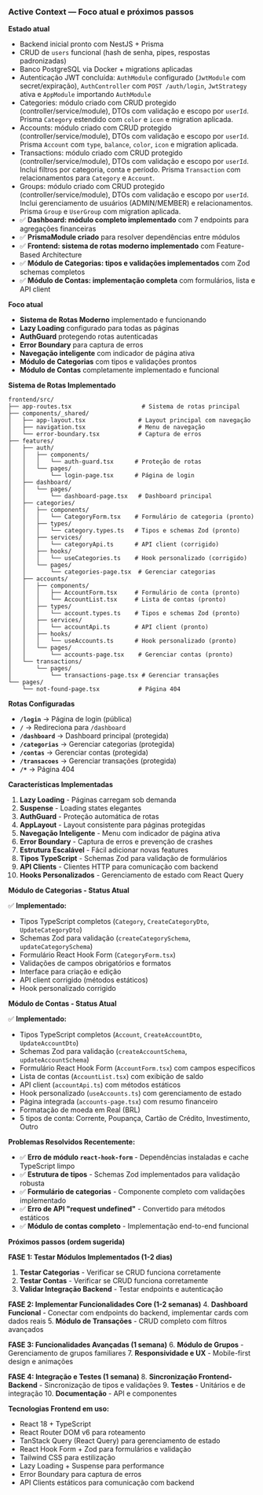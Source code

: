 ### Active Context — Foco atual e próximos passos

**Estado atual**

- Backend inicial pronto com NestJS + Prisma
- CRUD de `users` funcional (hash de senha, pipes, respostas padronizadas)
- Banco PostgreSQL via Docker + migrations aplicadas
- Autenticação JWT concluída: `AuthModule` configurado (`JwtModule` com secret/expiração), `AuthController` com `POST /auth/login`, `JwtStrategy` ativa e `AppModule` importando `AuthModule`
- Categories: módulo criado com CRUD protegido (controller/service/module), DTOs com validação e escopo por `userId`. Prisma `Category` estendido com `color` e `icon` e migration aplicada.
- Accounts: módulo criado com CRUD protegido (controller/service/module), DTOs com validação e escopo por `userId`. Prisma `Account` com `type`, `balance`, `color`, `icon` e migration aplicada.
- Transactions: módulo criado com CRUD protegido (controller/service/module), DTOs com validação e escopo por `userId`. Inclui filtros por categoria, conta e período. Prisma `Transaction` com relacionamentos para `Category` e `Account`.
- Groups: módulo criado com CRUD protegido (controller/service/module), DTOs com validação e escopo por `userId`. Inclui gerenciamento de usuários (ADMIN/MEMBER) e relacionamentos. Prisma `Group` e `UserGroup` com migration aplicada.
- ✅ **Dashboard: módulo completo implementado** com 7 endpoints para agregações financeiras
- ✅ **PrismaModule criado** para resolver dependências entre módulos
- ✅ **Frontend: sistema de rotas moderno implementado** com Feature-Based Architecture
- ✅ **Módulo de Categorias: tipos e validações implementados** com Zod schemas completos
- ✅ **Módulo de Contas: implementação completa** com formulários, lista e API client

**Foco atual**

- **Sistema de Rotas Moderno** implementado e funcionando
- **Lazy Loading** configurado para todas as páginas
- **AuthGuard** protegendo rotas autenticadas
- **Error Boundary** para captura de erros
- **Navegação inteligente** com indicador de página ativa
- **Módulo de Categorias** com tipos e validações prontos
- **Módulo de Contas** completamente implementado e funcional

**Sistema de Rotas Implementado**

```
frontend/src/
├── app-routes.tsx                    # Sistema de rotas principal
├── components/_shared/
│   ├── app-layout.tsx               # Layout principal com navegação
│   ├── navigation.tsx               # Menu de navegação
│   └── error-boundary.tsx           # Captura de erros
├── features/
│   ├── auth/
│   │   ├── components/
│   │   │   └── auth-guard.tsx      # Proteção de rotas
│   │   └── pages/
│   │       └── login-page.tsx      # Página de login
│   ├── dashboard/
│   │   └── pages/
│   │       └── dashboard-page.tsx   # Dashboard principal
│   ├── categories/
│   │   ├── components/
│   │   │   └── CategoryForm.tsx    # Formulário de categoria (pronto)
│   │   ├── types/
│   │   │   └── category.types.ts   # Tipos e schemas Zod (pronto)
│   │   ├── services/
│   │   │   └── categoryApi.ts      # API client (corrigido)
│   │   ├── hooks/
│   │   │   └── useCategories.ts    # Hook personalizado (corrigido)
│   │   └── pages/
│   │       └── categories-page.tsx  # Gerenciar categorias
│   ├── accounts/
│   │   ├── components/
│   │   │   ├── AccountForm.tsx     # Formulário de conta (pronto)
│   │   │   └── AccountList.tsx     # Lista de contas (pronto)
│   │   ├── types/
│   │   │   └── account.types.ts    # Tipos e schemas Zod (pronto)
│   │   ├── services/
│   │   │   └── accountApi.ts       # API client (pronto)
│   │   ├── hooks/
│   │   │   └── useAccounts.ts      # Hook personalizado (pronto)
│   │   └── pages/
│   │       └── accounts-page.tsx    # Gerenciar contas (pronto)
│   └── transactions/
│       └── pages/
│           └── transactions-page.tsx # Gerenciar transações
└── pages/
    └── not-found-page.tsx           # Página 404
```

**Rotas Configuradas**

- **`/login`** → Página de login (pública)
- **`/`** → Redireciona para `/dashboard`
- **`/dashboard`** → Dashboard principal (protegida)
- **`/categorias`** → Gerenciar categorias (protegida)
- **`/contas`** → Gerenciar contas (protegida)
- **`/transacoes`** → Gerenciar transações (protegida)
- **`/*`** → Página 404

**Características Implementadas**

1. **Lazy Loading** - Páginas carregam sob demanda
2. **Suspense** - Loading states elegantes
3. **AuthGuard** - Proteção automática de rotas
4. **AppLayout** - Layout consistente para páginas protegidas
5. **Navegação Inteligente** - Menu com indicador de página ativa
6. **Error Boundary** - Captura de erros e prevenção de crashes
7. **Estrutura Escalável** - Fácil adicionar novas features
8. **Tipos TypeScript** - Schemas Zod para validação de formulários
9. **API Clients** - Clientes HTTP para comunicação com backend
10. **Hooks Personalizados** - Gerenciamento de estado com React Query

**Módulo de Categorias - Status Atual**

✅ **Implementado:**
- Tipos TypeScript completos (`Category`, `CreateCategoryDto`, `UpdateCategoryDto`)
- Schemas Zod para validação (`createCategorySchema`, `updateCategorySchema`)
- Formulário React Hook Form (`CategoryForm.tsx`)
- Validações de campos obrigatórios e formatos
- Interface para criação e edição
- API client corrigido (métodos estáticos)
- Hook personalizado corrigido

**Módulo de Contas - Status Atual**

✅ **Implementado:**
- Tipos TypeScript completos (`Account`, `CreateAccountDto`, `UpdateAccountDto`)
- Schemas Zod para validação (`createAccountSchema`, `updateAccountSchema`)
- Formulário React Hook Form (`AccountForm.tsx`) com campos específicos
- Lista de contas (`AccountList.tsx`) com exibição de saldo
- API client (`accountApi.ts`) com métodos estáticos
- Hook personalizado (`useAccounts.ts`) com gerenciamento de estado
- Página integrada (`accounts-page.tsx`) com resumo financeiro
- Formatação de moeda em Real (BRL)
- 5 tipos de conta: Corrente, Poupança, Cartão de Crédito, Investimento, Outro

**Problemas Resolvidos Recentemente:**

- ✅ **Erro de módulo `react-hook-form`** - Dependências instaladas e cache TypeScript limpo
- ✅ **Estrutura de tipos** - Schemas Zod implementados para validação robusta
- ✅ **Formulário de categorias** - Componente completo com validações implementado
- ✅ **Erro de API "request undefined"** - Convertido para métodos estáticos
- ✅ **Módulo de contas completo** - Implementação end-to-end funcional

**Próximos passos (ordem sugerida)**

**FASE 1: Testar Módulos Implementados (1-2 dias)**
1. **Testar Categorias** - Verificar se CRUD funciona corretamente
2. **Testar Contas** - Verificar se CRUD funciona corretamente
3. **Validar Integração Backend** - Testar endpoints e autenticação

**FASE 2: Implementar Funcionalidades Core (1-2 semanas)**
4. **Dashboard Funcional** - Conectar com endpoints do backend, implementar cards com dados reais
5. **Módulo de Transações** - CRUD completo com filtros avançados

**FASE 3: Funcionalidades Avançadas (1 semana)**
6. **Módulo de Grupos** - Gerenciamento de grupos familiares
7. **Responsividade e UX** - Mobile-first design e animações

**FASE 4: Integração e Testes (1 semana)**
8. **Sincronização Frontend-Backend** - Sincronização de tipos e validações
9. **Testes** - Unitários e de integração
10. **Documentação** - API e componentes

**Tecnologias Frontend em uso:**
- React 18 + TypeScript
- React Router DOM v6 para roteamento
- TanStack Query (React Query) para gerenciamento de estado
- React Hook Form + Zod para formulários e validação
- Tailwind CSS para estilização
- Lazy Loading + Suspense para performance
- Error Boundary para captura de erros
- API Clients estáticos para comunicação com backend


